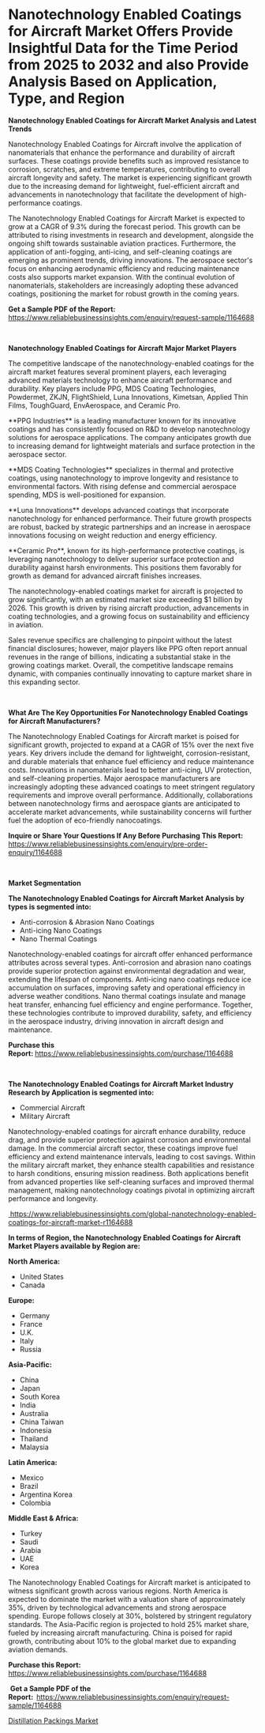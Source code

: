 <p><h1>Nanotechnology Enabled Coatings for Aircraft Market Offers Provide Insightful Data for the Time Period from 2025 to 2032 and also Provide Analysis Based on Application, Type, and Region</h1></p><p><strong>Nanotechnology Enabled Coatings for Aircraft Market Analysis and Latest Trends</strong></p>
<p><p>Nanotechnology Enabled Coatings for Aircraft involve the application of nanomaterials that enhance the performance and durability of aircraft surfaces. These coatings provide benefits such as improved resistance to corrosion, scratches, and extreme temperatures, contributing to overall aircraft longevity and safety. The market is experiencing significant growth due to the increasing demand for lightweight, fuel-efficient aircraft and advancements in nanotechnology that facilitate the development of high-performance coatings.</p><p>The Nanotechnology Enabled Coatings for Aircraft Market is expected to grow at a CAGR of 9.3% during the forecast period. This growth can be attributed to rising investments in research and development, alongside the ongoing shift towards sustainable aviation practices. Furthermore, the application of anti-fogging, anti-icing, and self-cleaning coatings are emerging as prominent trends, driving innovations. The aerospace sector's focus on enhancing aerodynamic efficiency and reducing maintenance costs also supports market expansion. With the continual evolution of nanomaterials, stakeholders are increasingly adopting these advanced coatings, positioning the market for robust growth in the coming years.</p></p>
<p><strong>Get a Sample PDF of the Report:&nbsp;</strong> <a href="https://www.reliablebusinessinsights.com/enquiry/request-sample/1164688?utm_campaign=2760&utm_medium=2&utm_source=Github&utm_content=ia&utm_term=02042025&utm_id=nanotechnology-enabled-coatings-for-aircraft">https://www.reliablebusinessinsights.com/enquiry/request-sample/1164688</a></p>
<p>&nbsp;</p>
<p><strong>Nanotechnology Enabled Coatings for Aircraft Major Market Players</strong></p>
<p><p>The competitive landscape of the nanotechnology-enabled coatings for the aircraft market features several prominent players, each leveraging advanced materials technology to enhance aircraft performance and durability. Key players include PPG, MDS Coating Technologies, Powdermet, ZKJN, FlightShield, Luna Innovations, Kimetsan, Applied Thin Films, ToughGuard, EnvAerospace, and Ceramic Pro.</p><p>**PPG Industries** is a leading manufacturer known for its innovative coatings and has consistently focused on R&D to develop nanotechnology solutions for aerospace applications. The company anticipates growth due to increasing demand for lightweight materials and surface protection in the aerospace sector.</p><p>**MDS Coating Technologies** specializes in thermal and protective coatings, using nanotechnology to improve longevity and resistance to environmental factors. With rising defense and commercial aerospace spending, MDS is well-positioned for expansion.</p><p>**Luna Innovations** develops advanced coatings that incorporate nanotechnology for enhanced performance. Their future growth prospects are robust, backed by strategic partnerships and an increase in aerospace innovations focusing on weight reduction and energy efficiency.</p><p>**Ceramic Pro**, known for its high-performance protective coatings, is leveraging nanotechnology to deliver superior surface protection and durability against harsh environments. This positions them favorably for growth as demand for advanced aircraft finishes increases.</p><p>The nanotechnology-enabled coatings market for aircraft is projected to grow significantly, with an estimated market size exceeding $1 billion by 2026. This growth is driven by rising aircraft production, advancements in coating technologies, and a growing focus on sustainability and efficiency in aviation.</p><p>Sales revenue specifics are challenging to pinpoint without the latest financial disclosures; however, major players like PPG often report annual revenues in the range of billions, indicating a substantial stake in the growing coatings market. Overall, the competitive landscape remains dynamic, with companies continually innovating to capture market share in this expanding sector.</p></p>
<p>&nbsp;</p>
<p><strong>What Are The Key Opportunities For Nanotechnology Enabled Coatings for Aircraft Manufacturers?</strong></p>
<p><p>The Nanotechnology Enabled Coatings for Aircraft market is poised for significant growth, projected to expand at a CAGR of 15% over the next five years. Key drivers include the demand for lightweight, corrosion-resistant, and durable materials that enhance fuel efficiency and reduce maintenance costs. Innovations in nanomaterials lead to better anti-icing, UV protection, and self-cleaning properties. Major aerospace manufacturers are increasingly adopting these advanced coatings to meet stringent regulatory requirements and improve overall performance. Additionally, collaborations between nanotechnology firms and aerospace giants are anticipated to accelerate market advancements, while sustainability concerns will further fuel the adoption of eco-friendly nanocoatings.</p></p>
<p><strong>Inquire or Share Your Questions If Any Before Purchasing This Report:</strong> <a href="https://www.reliablebusinessinsights.com/enquiry/pre-order-enquiry/1164688?utm_campaign=2760&utm_medium=2&utm_source=Github&utm_content=ia&utm_term=02042025&utm_id=nanotechnology-enabled-coatings-for-aircraft">https://www.reliablebusinessinsights.com/enquiry/pre-order-enquiry/1164688</a></p>
<p>&nbsp;</p>
<p><strong>Market Segmentation</strong></p>
<p><strong>The Nanotechnology Enabled Coatings for Aircraft Market Analysis by types is segmented into:</strong></p>
<p><ul><li>Anti-corrosion & Abrasion Nano Coatings</li><li>Anti-icing Nano Coatings</li><li>Nano Thermal Coatings</li></ul></p>
<p><p>Nanotechnology-enabled coatings for aircraft offer enhanced performance attributes across several types. Anti-corrosion and abrasion nano coatings provide superior protection against environmental degradation and wear, extending the lifespan of components. Anti-icing nano coatings reduce ice accumulation on surfaces, improving safety and operational efficiency in adverse weather conditions. Nano thermal coatings insulate and manage heat transfer, enhancing fuel efficiency and engine performance. Together, these technologies contribute to improved durability, safety, and efficiency in the aerospace industry, driving innovation in aircraft design and maintenance.</p></p>
<p><strong>Purchase this Report:&nbsp;</strong><a href="https://www.reliablebusinessinsights.com/purchase/1164688?utm_campaign=2760&utm_medium=2&utm_source=Github&utm_content=ia&utm_term=02042025&utm_id=nanotechnology-enabled-coatings-for-aircraft">https://www.reliablebusinessinsights.com/purchase/1164688</a></p>
<p>&nbsp;</p>
<p><strong>The Nanotechnology Enabled Coatings for Aircraft Market Industry Research by Application is segmented into:</strong></p>
<p><ul><li>Commercial Aircraft</li><li>Military Aircraft</li></ul></p>
<p><p>Nanotechnology-enabled coatings for aircraft enhance durability, reduce drag, and provide superior protection against corrosion and environmental damage. In the commercial aircraft sector, these coatings improve fuel efficiency and extend maintenance intervals, leading to cost savings. Within the military aircraft market, they enhance stealth capabilities and resistance to harsh conditions, ensuring mission readiness. Both applications benefit from advanced properties like self-cleaning surfaces and improved thermal management, making nanotechnology coatings pivotal in optimizing aircraft performance and longevity.</p></p>
<p><a href="https://www.reliablebusinessinsights.com/global-nanotechnology-enabled-coatings-for-aircraft-market-r1164688?utm_campaign=2760&utm_medium=2&utm_source=Github&utm_content=ia&utm_term=02042025&utm_id=nanotechnology-enabled-coatings-for-aircraft">&nbsp;https://www.reliablebusinessinsights.com/global-nanotechnology-enabled-coatings-for-aircraft-market-r1164688</a></p>
<p><strong>In terms of Region, the Nanotechnology Enabled Coatings for Aircraft Market Players available by Region are:</strong></p>
<p>
    <p> <strong> North America: </strong>
        <ul>
            <li>United States</li>
            <li>Canada</li>
        </ul>
        </p> 
    <p> <strong> Europe: </strong>
        <ul>
            <li>Germany</li>
            <li>France</li>
            <li>U.K.</li>
            <li>Italy</li>
            <li>Russia</li>
        </ul>
        </p> 
    <p> <strong> Asia-Pacific: </strong>
        <ul>
            <li>China</li>
            <li>Japan</li>
            <li>South Korea</li>
            <li>India</li>
            <li>Australia</li>
            <li>China Taiwan</li>
            <li>Indonesia</li>
            <li>Thailand</li>
            <li>Malaysia</li>
        </ul>
        </p> 
    <p> <strong> Latin America: </strong>
        <ul>
            <li>Mexico</li>
            <li>Brazil</li>
            <li>Argentina Korea</li>
            <li>Colombia</li>
        </ul>
        </p> 
    <p> <strong> Middle East & Africa: </strong>
        <ul>
            <li>Turkey</li>
            <li>Saudi</li>
            <li>Arabia</li>
            <li>UAE</li>
            <li>Korea</li>
        </ul>
    </p>
    </p>
<p><p>The Nanotechnology Enabled Coatings for Aircraft market is anticipated to witness significant growth across various regions. North America is expected to dominate the market with a valuation share of approximately 35%, driven by technological advancements and strong aerospace spending. Europe follows closely at 30%, bolstered by stringent regulatory standards. The Asia-Pacific region is projected to hold 25% market share, fueled by increasing aircraft manufacturing. China is poised for rapid growth, contributing about 10% to the global market due to expanding aviation demands.</p></p>
<p><strong>Purchase this Report: </strong><a href="https://www.reliablebusinessinsights.com/purchase/1164688?utm_campaign=2760&utm_medium=2&utm_source=Github&utm_content=ia&utm_term=02042025&utm_id=nanotechnology-enabled-coatings-for-aircraft">https://www.reliablebusinessinsights.com/purchase/1164688</a></p>
<p>&nbsp;<strong>Get a Sample PDF of the Report:&nbsp;&nbsp;</strong><a href="https://www.reliablebusinessinsights.com/enquiry/request-sample/1164688?utm_campaign=2760&utm_medium=2&utm_source=Github&utm_content=ia&utm_term=02042025&utm_id=nanotechnology-enabled-coatings-for-aircraft">https://www.reliablebusinessinsights.com/enquiry/request-sample/1164688</a></p>
<p><strong></strong></p>
<p><p><a href="https://github.com/ngozudapshi/Market-Research-Report-List-1/blob/main/distillation-packings-market.md?utm_campaign=2760&utm_medium=2&utm_source=Github&utm_content=ia&utm_term=02042025&utm_id=nanotechnology-enabled-coatings-for-aircraft">Distillation Packings Market</a></p></p>